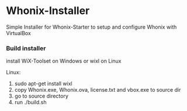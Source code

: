 # Whonix-Installer

Simple Installer for Whonix-Starter to setup and configure Whonix with VirtualBox

### Build installer

install WiX-Toolset on Windows or wixl on Linux

Linux:

1. sudo apt-get install wixl
2. copy Whonix.exe, Whonix.ova, license.txt and vbox.exe to source dir
3. go to source directory
4. run ./build.sh
